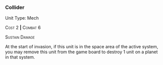 ### **Collider**

Unit Type: Mech 

<span style="font-variant:small-caps;">Cost</span> 2 __|__ <span style="font-variant:small-caps;">Combat</span> 6

<span style="font-variant:small-caps;">Sustain Damage</span>

At the start of invasion, if this unit is in the space area of the active system, you may remove this unit from the game board to destroy 1 unit on a planet in that system.